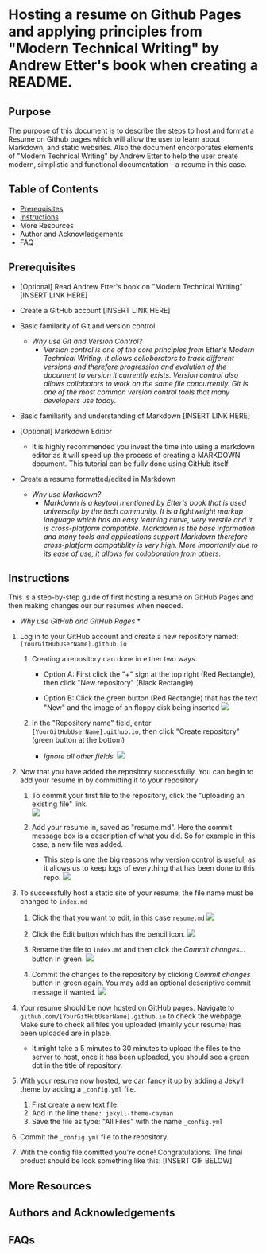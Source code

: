 # Hosting a resume on Github Pages and applying principles from "Modern Technical Writing" by Andrew Etter's book when creating a README.

## Purpose
The purpose of this document is to describe the steps to host and format a Resume on Github pages which will allow the user to learn about Markdown, and static websites. Also the document encorporates elements of "Modern Technical Writing" by Andrew Etter to help the user create modern, simplistic and functional documentation - a resume in this case. 

## Table of Contents
* [Prerequisites](#Prerequisites)
* [Instructions](#instructions)
* More Resources
* Author and Acknowledgements
* FAQ

## Prerequisites

* [Optional] Read Andrew Etter's book on "Modern Technical Writing" [INSERT LINK HERE]

* Create a GitHub account [INSERT LINK HERE]

* Basic familarity of Git and version control.
  * *Why use Git and Version Control?*
    * *Version control is one of the core principles from  Etter's *Modern Technical Writing*. It allows colloborators to track different versions and therefore progression and evolution of the document to version it currently exists. Version control also allows collabotors to work on the same file concurrently. Git is one of the most common version control tools that many developers use today.*

* Basic familiarity and understanding of Markdown [INSERT LINK HERE]

* [Optional] Markdown Editior 
  * It is highly recommended you invest the time into using a markdown editor as it will speed up the process of creating a MARKDOWN document. This tutorial can be fully done using GitHub itself.

* Create a resume formatted/edited in Markdown
  * *Why use Markdown?*
    * *Markdown is a keytool mentioned by Etter's book that is used universally by the tech community. It is a lightweight markup language which has an easy learning curve, very verstile and it is cross-platform compatible. Markdown is the base information and many tools and applications support Markdown therefore cross-platform compatiblity is very high. More importantly due to its ease of use, it allows for colloboration from others.* 

## Instructions
This is a step-by-step guide of first hosting a resume on GitHub Pages and then making changes our our resumes when needed.
  * *Why use GitHub and GitHub Pages*
    * 

1. Log in to your GitHub account and create a new repository named: `[YourGitHubUserName].github.io`

   1. Creating a repository can done in either two ways.
   
      * Option A: First click the "+" sign at the top right (Red Rectangle), then click "New repository" (Black Rectangle)
         
      * Option B: Click the green button (Red Rectangle) that has the text "New" and the image of an floppy disk being inserted 
       ![](images/Creating_New_Repository.png)

    2. In the "Repository name" field, enter `[YourGitHubUserName].github.io`, then click "Create repository" (green button at the bottom)

       * *Ignore all other fields.*
        ![](images/Naming_Repo_Cropped.png)

2. Now that you have added the repository successfully. You can begin to add your resume in by committing it to your repository
   
   1. To commit your first file to the repository, click the "uploading an existing file" link.  
      ![](images/Uploading_File_First_Time.png)

   2. Add your resume in, saved as "resume.md". Here the commit message box is a description of what you did. So for example in this case, a new file was added. 
      * This step is one the big reasons why version control is useful, as it allows us to keep logs of everything that has been done to this repo.
      ![](images/Adding_Files.png)

3. To successfully host a static site of your resume, the file name must be changed to `index.md`
    
    1. Click the that you want to edit, in this case `resume.md`
      ![](images/Edit_Resume_Name_1_Cropped.png)

    2. Click the Edit button which has the pencil icon.
      ![](images/Click_Edit_Icon_Cropped.png)
  
    3. Rename the file to `index.md` and then click the *Commit changes...* button in green.
      ![](images/Change_Name_To_IndexMD.png)

    4. Commit the changes to the repository by clicking *Commit changes* button in green again. You may add an optional descriptive commit message if wanted.
      ![](images/Commit_Rename.png)

4. Your resume should be now hosted on GitHub pages. Navigate to `github.com/[YourGitHubUserName].github.io` to check the webpage. Make sure to check all files you uploaded (mainly your resume) has been uploaded are in place.
    * It might take a 5 minutes to 30 minutes to upload the files to the server to host, once it has been uploaded, you should see a green dot in the title of repository.

5. With your resume now hosted, we can fancy it up by adding a Jekyll theme by adding a `_config.yml` file.

    1. First create a new text file. 
    2. Add in the line `theme: jekyll-theme-cayman`
    3. Save the file as type: "All Files" with the name `_config.yml`
6. Commit the `_config.yml` file to the repository. 

7. With the config file comitted you're done! Congratulations. The final product should be look something like this: [INSERT GIF BELOW]


## More Resources

## Authors and Acknowledgements

## FAQs